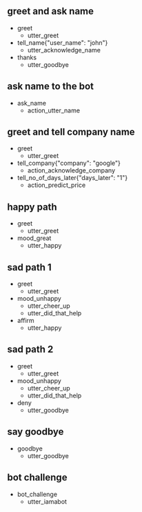 ## greet and ask name
* greet
  - utter_greet
* tell_name{"user_name": "john"}
  - utter_acknowledge_name
* thanks
  - utter_goodbye

## ask name to the bot
* ask_name
  - action_utter_name

## greet and tell company name
* greet
  - utter_greet
* tell_company{"company": "google"}
  - action_acknowledge_company
* tell_no_of_days_later{"days_later": "1"}
  - action_predict_price

## happy path
* greet
  - utter_greet
* mood_great
  - utter_happy

## sad path 1
* greet
  - utter_greet
* mood_unhappy
  - utter_cheer_up
  - utter_did_that_help
* affirm
  - utter_happy

## sad path 2
* greet
  - utter_greet
* mood_unhappy
  - utter_cheer_up
  - utter_did_that_help
* deny
  - utter_goodbye

## say goodbye
* goodbye
  - utter_goodbye

## bot challenge
* bot_challenge
  - utter_iamabot
